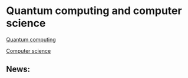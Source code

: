 # Quantum computing and computer science

[Quantum computing](./quantum_computing.md)

[Computer science](./computer_science.md)


## News:
